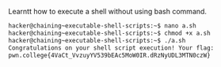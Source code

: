Learntt how to execute a shell without using bash command.
```bash
hacker@chaining~executable-shell-scripts:~$ nano a.sh
hacker@chaining~executable-shell-scripts:~$ chmod +x a.sh
hacker@chaining~executable-shell-scripts:~$ ./a.sh
Congratulations on your shell script execution! Your flag:
pwn.college{4VaCt_VvzuyYV539bEAc5MoW0IR.dRzNyUDL3MTN0czW}
```
